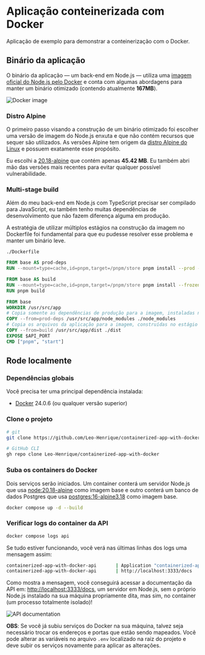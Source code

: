 # Aplicação conteinerizada com Docker

Aplicação de exemplo para demonstrar a conteinerização com o Docker.

## Binário da aplicação

O binário da aplicação — um back-end em Node.js — utiliza uma [imagem oficial do Node.js pelo Docker](https://hub.docker.com/_/node) e conta com algumas abordagens para manter um binário otimizado (contendo atualmente **167MB**).

<img 
  src="https://github.com/user-attachments/assets/90b171b0-3e20-4ead-9851-b493e4c17deb"
  alt="Docker image"
/>

### Distro Alpine

O primeiro passo visando a construção de um binário otimizado foi escolher uma versão de imagem do Node.js enxuta e que não contém recursos que sequer são utilizados. As versões Alpine tem origem da [distro Alpine do Linux](https://alpinelinux.org/) e possuem exatamente esse propósito.

Eu escolhi a [20.18-alpine](https://hub.docker.com/layers/library/node/20.18-alpine/images/sha256-d504f23acdda979406cf3bdbff0dff7933e5c4ec183dda404ed24286c6125e60?context=explore) que contém apenas **45.42 MB**. Eu também abri mão das versões mais recentes para evitar qualquer possível vulnerabilidade.

### Multi-stage build

Além do meu back-end em Node.js com TypeScript precisar ser compilado para JavaScript, eu também tenho muitas dependências de desenvolvimento que não fazem diferença alguma em produção.

A estratégia de utilizar múltiplos estágios na construção da imagem no Dockerfile foi fundamental para que eu pudesse resolver esse problema e manter um binário leve.

`./Dockerfile`

```Dockerfile
FROM base AS prod-deps
RUN --mount=type=cache,id=pnpm,target=/pnpm/store pnpm install --prod --frozen-lockfile --ignore-scripts

FROM base AS build
RUN --mount=type=cache,id=pnpm,target=/pnpm/store pnpm install --frozen-lockfile --ignore-scripts
RUN pnpm build

FROM base
WORKDIR /usr/src/app
# Copia somente as dependências de produção para a imagem, instaladas no estágio 'prod-deps'
COPY --from=prod-deps /usr/src/app/node_modules ./node_modules
# Copia os arquivos da aplicação para a imagem, construídas no estágio 'build'
COPY --from=build /usr/src/app/dist ./dist
EXPOSE $API_PORT
CMD ["pnpm", "start"]
```

## Rode localmente

### Dependências globais

Você precisa ter uma principal dependência instalada:

- [Docker](https://www.docker.com/products/docker-desktop/) 24.0.6 (ou qualquer versão superior)

### Clone o projeto

```bash
# git
git clone https://github.com/Leo-Henrique/containerized-app-with-docker.git

# GitHub CLI
gh repo clone Leo-Henrique/containerized-app-with-docker
```

### Suba os containers do Docker

Dois serviços serão iniciados. Um container conterá um servidor Node.js que usa [node:20.18-alpine](https://hub.docker.com/layers/library/node/20.18-alpine/images/sha256-d504f23acdda979406cf3bdbff0dff7933e5c4ec183dda404ed24286c6125e60?context=explore) como imagem base e outro conterá um banco de dados Postgres que usa [postgres:16-alpine3.18](https://hub.docker.com/layers/library/postgres/16-alpine3.18/images/sha256-79790a9fa3ab75f5f590766d095fdd21cf292f1abbaa834bfe2036585ed0f2e5?context=explore) como imagem base.

```bash
docker compose up -d --build
```

### Verificar logs do container da API

```bash
docker compose logs api
```

Se tudo estiver funcionando, você verá nas últimas linhas dos logs uma mensagem assim:

```bash
containerized-app-with-docker-api       | Application "containerized-app-with-docker" is running!
containerized-app-with-docker-api       | http://localhost:3333/docs
```

Como mostra a mensagem, você conseguirá acessar a documentação da API em: [http://localhost:3333/docs](http://localhost:3333/docs), um servidor em Node.js, sem o próprio Node.js instalado na sua máquina propriamente dita, mas sim, no container (um processo totalmente isolado)!

<img 
  src="https://github.com/user-attachments/assets/a159bbfe-8248-471e-af38-4a4c425ac973"
  alt="API documentation"
/>

**OBS**: Se você já subiu serviços do Docker na sua máquina, talvez seja necessário trocar os endereços e portas que estão sendo mapeados. Você pode alterar as variáveis no arquivo `.env` localizado na raiz do projeto e deve subir os serviços novamente para aplicar as alterações.

